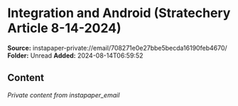 # Integration and Android (Stratechery Article 8-14-2024)

**Source:** instapaper-private://email/708271e0e27bbe5becda16190feb4670/
**Folder:** Unread
**Added:** 2024-08-14T06:59:52




## Content
*Private content from instapaper_email*
